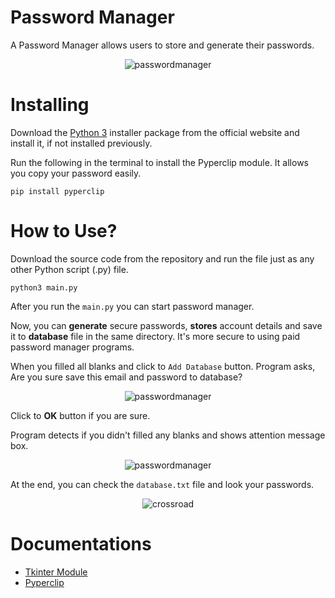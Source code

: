 # Password Manager

A Password Manager allows users to store and generate their passwords.

<p align="center">
  <img src="https://i.giphy.com/media/VEv6FnfyPYCH0pfxPK/giphy.webp" alt="passwordmanager"/>
</p>

# Installing
Download the [Python 3](https://python.org) installer package from the official website and install it, if not installed previously.

Run the following in the terminal to install the Pyperclip module. It allows you copy your password easily.
```
pip install pyperclip

```


# How to Use?

Download the source code from the repository and run the file just as any other Python script (.py) file.
```
python3 main.py
```
After you run the `main.py` you can start password manager.

Now, you can **generate** secure passwords, **stores** account details and save it to **database** file in the same directory. It's more secure to using paid password manager programs.

When you filled all blanks and click to ``` Add Database ``` button. Program asks, Are you sure save this email and password to database?

<p align="center">
  <img src="https://i.ibb.co/hgBywMr/pass-manager.png" alt="passwordmanager"/>
</p>

Click to **OK** button if you are sure.

Program detects if you didn't filled any blanks and shows attention message box.

<p align="center">
  <img src="https://i.ibb.co/Wtbf6xy/pass-empty.png" alt="passwordmanager"/>
</p>

At the end, you can check the ```database.txt``` file and look your passwords.


<p align="center">
  <img src="https://i.ibb.co/VpkgZG4/pass-database.png" alt="crossroad"/>
</p>

# Documentations

* [Tkinter Module](https://docs.python.org/3/library/tkinter.html)
* [Pyperclip](https://pypi.org/project/pyperclip/)

